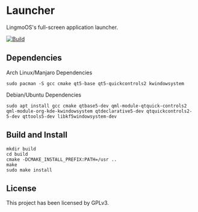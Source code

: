 # Launcher

LingmoOS's full-screen application launcher.

[![Build](https://github.com/LingmoOS/launcher/actions/workflows/build.yml/badge.svg)](https://github.com/LingmoOS/launcher/actions/workflows/build.yml)

## Dependencies
Arch Linux/Manjaro Dependencies
```shell
sudo pacman -S gcc cmake qt5-base qt5-quickcontrols2 kwindowsystem
```
Debian/Ubuntu Dependencies
```shell
sudo apt install gcc cmake qtbase5-dev qml-module-qtquick-controls2 qml-module-org-kde-kwindowsystem qtdeclarative5-dev qtquickcontrols2-5-dev qttools5-dev libkf5windowsystem-dev
```

## Build and Install

```
mkdir build
cd build
cmake -DCMAKE_INSTALL_PREFIX:PATH=/usr ..
make
sudo make install
```

## License

This project has been licensed by GPLv3.
